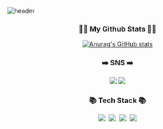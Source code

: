 ![header](https://capsule-render.vercel.app/api?type=wave&color=auto&height=300&section=header&text=Hi%20there👋&fontSize=90)

<h3 align="center">👩‍💻 My Github Stats 👩‍💻</h3>
<div align="center">

[![Anurag's GitHub stats](https://github-readme-stats.vercel.app/api?username=ChiWoo-Shin&hide_title=true&show_icons=true&include_all_commits=true&disable_animations=true&theme=vue)](https://github.com/anuraghazra/github-readme-stats)
</div>

<h3 align="center">➡️ SNS ➡️</h3>
<p align="center">
<a href="https://velog.io/@shin8037" target="_blank"><img src="https://img.shields.io/badge/Velog-20c997?style=flat-square&logo=Velog&logoColor=white"/></a>
  <a href="https://www.linkedin.com/in/chiwoo-shin-585896202/" target="_blank"><img src="https://img.shields.io/badge/LinkedIn-0a66c2?style=flat-square&logo=LinkedIn&logoColor=white"/></a>
</p>


<h3 align="center">📚 Tech Stack 📚</h3>
<p align="center">
  <img src="https://img.shields.io/badge/Python-3766AB?style=flat-square&logo=Python&logoColor=white"/></a>&nbsp
  <img src="https://img.shields.io/badge/React-61dafb?style=flat-square&logo=React&logoColor=white"/></a>&nbsp 
  <img src="https://img.shields.io/badge/Redux-764abc?style=flat-square&logo=Redux&logoColor=white"/></a>&nbsp 
  <img src="https://img.shields.io/badge/-a8b9cc?style=flat-square&logo=C&logoColor=white"/></a>
</p>


<!--
**ChiWoo-Shin/ChiWoo-Shin** is a ✨ _special_ ✨ repository because its `README.md` (this file) appears on your GitHub profile.
<img src="https://img.shields.io/badge/C-a8b9cc?style=flat-square&logo=C&logoColor=white"/></a>&nbsp 
Here are some ideas to get you started:

- 🔭 I’m currently working on ...
- 🌱 I’m currently learning ...
- 👯 I’m looking to collaborate on ...
- 🤔 I’m looking for help with ...
- 💬 Ask me about ...
- 📫 How to reach me: ...
- 😄 Pronouns: ...
- ⚡ Fun fact: ...
-->
